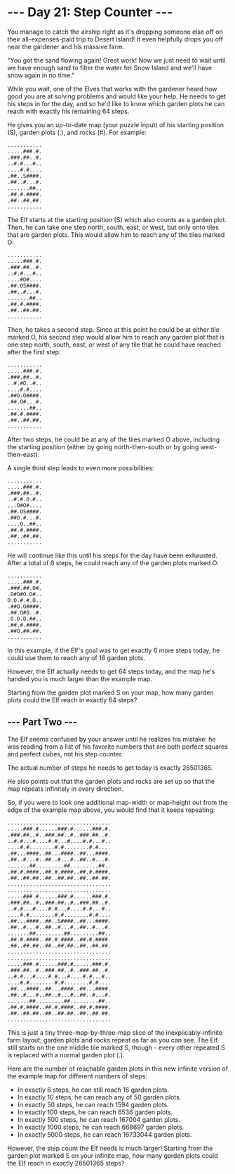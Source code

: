# --- Day 21: Step Counter ---

You manage to catch the airship right as it's dropping someone else off on
their all-expenses-paid trip to Desert Island! It even helpfully drops you off
near the gardener and his massive farm.

"You got the sand flowing again! Great work! Now we just need to wait until we
have enough sand to filter the water for Snow Island and we'll have snow again
in no time."

While you wait, one of the Elves that works with the gardener heard how good
you are at solving problems and would like your help. He needs to get his steps
in for the day, and so he'd like to know which garden plots he can reach with
exactly his remaining 64 steps.

He gives you an up-to-date map (your puzzle input) of his starting position
(S), garden plots (.), and rocks (#). For example:

```
...........
.....###.#.
.###.##..#.
..#.#...#..
....#.#....
.##..S####.
.##..#...#.
.......##..
.##.#.####.
.##..##.##.
...........
```

The Elf starts at the starting position (S) which also counts as a garden plot.
Then, he can take one step north, south, east, or west, but only onto tiles
that are garden plots. This would allow him to reach any of the tiles marked O:

```
...........
.....###.#.
.###.##..#.
..#.#...#..
....#O#....
.##.OS####.
.##..#...#.
.......##..
.##.#.####.
.##..##.##.
...........
```

Then, he takes a second step. Since at this point he could be at either tile
marked O, his second step would allow him to reach any garden plot that is one
step north, south, east, or west of any tile that he could have reached after
the first step:

```
...........
.....###.#.
.###.##..#.
..#.#O..#..
....#.#....
.##O.O####.
.##.O#...#.
.......##..
.##.#.####.
.##..##.##.
...........
```

After two steps, he could be at any of the tiles marked O above, including the
starting position (either by going north-then-south or by going
west-then-east).

A single third step leads to even more possibilities:

```
...........
.....###.#.
.###.##..#.
..#.#.O.#..
...O#O#....
.##.OS####.
.##O.#...#.
....O..##..
.##.#.####.
.##..##.##.
...........
```

He will continue like this until his steps for the day have been exhausted.
After a total of 6 steps, he could reach any of the garden plots marked O:

```
...........
.....###.#.
.###.##.O#.
.O#O#O.O#..
O.O.#.#.O..
.##O.O####.
.##.O#O..#.
.O.O.O.##..
.##.#.####.
.##O.##.##.
...........
```

In this example, if the Elf's goal was to get exactly 6 more steps today, he
could use them to reach any of 16 garden plots.

However, the Elf actually needs to get 64 steps today, and the map he's handed
you is much larger than the example map.

Starting from the garden plot marked S on your map, how many garden plots could
the Elf reach in exactly 64 steps?

## --- Part Two ---

The Elf seems confused by your answer until he realizes his mistake: he was
reading from a list of his favorite numbers that are both perfect squares and
perfect cubes, not his step counter.

The actual number of steps he needs to get today is exactly 26501365.

He also points out that the garden plots and rocks are set up so that the map
repeats infinitely in every direction.

So, if you were to look one additional map-width or map-height out from the
edge of the example map above, you would find that it keeps repeating:


```
.................................
.....###.#......###.#......###.#.
.###.##..#..###.##..#..###.##..#.
..#.#...#....#.#...#....#.#...#..
....#.#........#.#........#.#....
.##...####..##...####..##...####.
.##..#...#..##..#...#..##..#...#.
.......##.........##.........##..
.##.#.####..##.#.####..##.#.####.
.##..##.##..##..##.##..##..##.##.
.................................
.................................
.....###.#......###.#......###.#.
.###.##..#..###.##..#..###.##..#.
..#.#...#....#.#...#....#.#...#..
....#.#........#.#........#.#....
.##...####..##..S####..##...####.
.##..#...#..##..#...#..##..#...#.
.......##.........##.........##..
.##.#.####..##.#.####..##.#.####.
.##..##.##..##..##.##..##..##.##.
.................................
.................................
.....###.#......###.#......###.#.
.###.##..#..###.##..#..###.##..#.
..#.#...#....#.#...#....#.#...#..
....#.#........#.#........#.#....
.##...####..##...####..##...####.
.##..#...#..##..#...#..##..#...#.
.......##.........##.........##..
.##.#.####..##.#.####..##.#.####.
.##..##.##..##..##.##..##..##.##.
.................................
```

This is just a tiny three-map-by-three-map slice of the inexplicably-infinite
farm layout; garden plots and rocks repeat as far as you can see. The Elf still
starts on the one middle tile marked S, though - every other repeated S is
replaced with a normal garden plot (.).

Here are the number of reachable garden plots in this new infinite version of
the example map for different numbers of steps:

- In exactly 6 steps, he can still reach 16 garden plots.
- In exactly 10 steps, he can reach any of 50 garden plots.
- In exactly 50 steps, he can reach 1594 garden plots.
- In exactly 100 steps, he can reach 6536 garden plots.
- In exactly 500 steps, he can reach 167004 garden plots.
- In exactly 1000 steps, he can reach 668697 garden plots.
- In exactly 5000 steps, he can reach 16733044 garden plots.

However, the step count the Elf needs is much larger! Starting from the garden
plot marked S on your infinite map, how many garden plots could the Elf reach
in exactly 26501365 steps?

